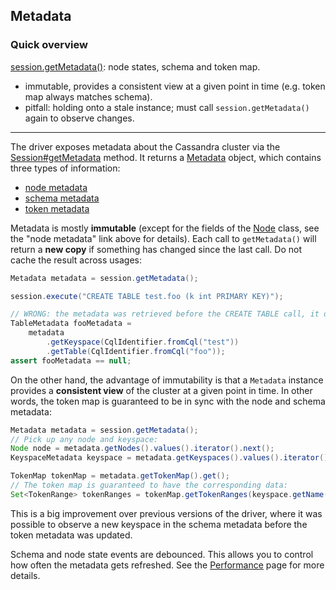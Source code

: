 <!--
Licensed to the Apache Software Foundation (ASF) under one
or more contributor license agreements.  See the NOTICE file
distributed with this work for additional information
regarding copyright ownership.  The ASF licenses this file
to you under the Apache License, Version 2.0 (the
"License"); you may not use this file except in compliance
with the License.  You may obtain a copy of the License at

  http://www.apache.org/licenses/LICENSE-2.0

Unless required by applicable law or agreed to in writing,
software distributed under the License is distributed on an
"AS IS" BASIS, WITHOUT WARRANTIES OR CONDITIONS OF ANY
KIND, either express or implied.  See the License for the
specific language governing permissions and limitations
under the License.
-->

## Metadata

### Quick overview

[session.getMetadata()][Session#getMetadata]: node states, schema and token map.

* immutable, provides a consistent view at a given point in time (e.g. token map always matches
  schema).
* pitfall: holding onto a stale instance; must call `session.getMetadata()` again to observe
  changes.

-----

The driver exposes metadata about the Cassandra cluster via the [Session#getMetadata] method. It
returns a [Metadata] object, which contains three types of information:

* [node metadata](node/)
* [schema metadata](schema/)
* [token metadata](token/)

Metadata is mostly **immutable** (except for the fields of the [Node] class, see the "node metadata"
link above for details). Each call to `getMetadata()` will return a **new copy** if something has
changed since the last call. Do not cache the result across usages:

```java
Metadata metadata = session.getMetadata();

session.execute("CREATE TABLE test.foo (k int PRIMARY KEY)");

// WRONG: the metadata was retrieved before the CREATE TABLE call, it does not reflect the new table 
TableMetadata fooMetadata =
    metadata
        .getKeyspace(CqlIdentifier.fromCql("test"))
        .getTable(CqlIdentifier.fromCql("foo"));
assert fooMetadata == null;
```

On the other hand, the advantage of immutability is that a `Metadata` instance provides a
**consistent view** of the cluster at a given point in time. In other words, the token map is
guaranteed to be in sync with the node and schema metadata:

```java
Metadata metadata = session.getMetadata();
// Pick up any node and keyspace:
Node node = metadata.getNodes().values().iterator().next();
KeyspaceMetadata keyspace = metadata.getKeyspaces().values().iterator().next();

TokenMap tokenMap = metadata.getTokenMap().get();
// The token map is guaranteed to have the corresponding data:
Set<TokenRange> tokenRanges = tokenMap.getTokenRanges(keyspace.getName(), node);
```

This is a big improvement over previous versions of the driver, where it was possible to observe a
new keyspace in the schema metadata before the token metadata was updated.

Schema and node state events are debounced. This allows you to control how often the metadata gets
refreshed. See the [Performance](../performance/#debouncing) page for more details.

[Session#getMetadata]:                          https://docs.datastax.com/en/drivers/java/4.11/com/datastax/oss/driver/api/core/session/Session.html#getMetadata--
[Metadata]:                                     https://docs.datastax.com/en/drivers/java/4.11/com/datastax/oss/driver/api/core/metadata/Metadata.html
[Node]:                                         https://docs.datastax.com/en/drivers/java/4.11/com/datastax/oss/driver/api/core/metadata/Node.html
